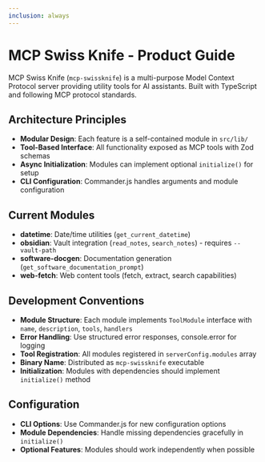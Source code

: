 ```yaml
---
inclusion: always
---
```


# MCP Swiss Knife - Product Guide

MCP Swiss Knife (`mcp-swissknife`) is a multi-purpose Model Context Protocol server providing utility tools for AI assistants. Built with TypeScript and following MCP protocol standards.

## Architecture Principles

- **Modular Design**: Each feature is a self-contained module in `src/lib/`
- **Tool-Based Interface**: All functionality exposed as MCP tools with Zod schemas
- **Async Initialization**: Modules can implement optional `initialize()` for setup
- **CLI Configuration**: Commander.js handles arguments and module configuration

## Current Modules

- **datetime**: Date/time utilities (`get_current_datetime`)
- **obsidian**: Vault integration (`read_notes`, `search_notes`) - requires `--vault-path`
- **software-docgen**: Documentation generation (`get_software_documentation_prompt`)
- **web-fetch**: Web content tools (fetch, extract, search capabilities)

## Development Conventions

- **Module Structure**: Each module implements `ToolModule` interface with `name`, `description`, `tools`, `handlers`
- **Error Handling**: Use structured error responses, console.error for logging
- **Tool Registration**: All modules registered in `serverConfig.modules` array
- **Binary Name**: Distributed as `mcp-swissknife` executable
- **Initialization**: Modules with dependencies should implement `initialize()` method

## Configuration

- **CLI Options**: Use Commander.js for new configuration options
- **Module Dependencies**: Handle missing dependencies gracefully in `initialize()`
- **Optional Features**: Modules should work independently when possible